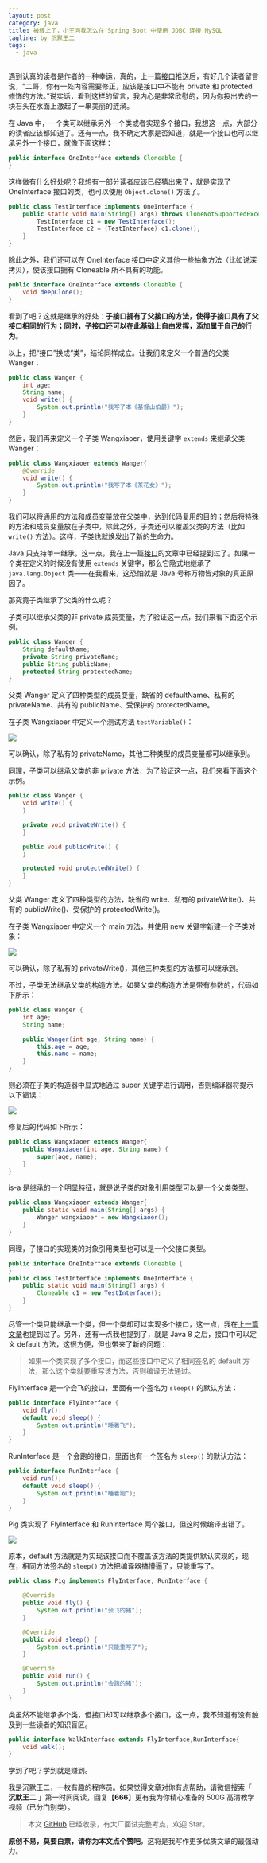 ```yaml
---
layout: post
category: java
title: 被缠上了，小王问我怎么在 Spring Boot 中使用 JDBC 连接 MySQL
tagline: by 沉默王二
tags: 
  - java
---
```


遇到认真的读者是作者的一种幸运，真的，上一篇[接口](https://mp.weixin.qq.com/s/06d5Fk_ho4yafR83mfbWag)推送后，有好几个读者留言说，“二哥，你有一处内容需要修正，应该是接口中不能有 private 和 protected 修饰的方法。”说实话，看到这样的留言，我内心是非常欣慰的，因为你投出去的一块石头在水面上激起了一串美丽的涟漪。

<!--more-->








在 Java 中，一个类可以继承另外一个类或者实现多个接口，我想这一点，大部分的读者应该都知道了。还有一点，我不确定大家是否知道，就是一个接口也可以继承另外一个接口，就像下面这样：

```java
public interface OneInterface extends Cloneable {
}
```

这样做有什么好处呢？我想有一部分读者应该已经猜出来了，就是实现了 OneInterface 接口的类，也可以使用 `Object.clone()` 方法了。

```java
public class TestInterface implements OneInterface {
    public static void main(String[] args) throws CloneNotSupportedException {
        TestInterface c1 = new TestInterface();
        TestInterface c2 = (TestInterface) c1.clone();
    }
}
```

除此之外，我们还可以在 OneInterface 接口中定义其他一些抽象方法（比如说深拷贝），使该接口拥有 Cloneable 所不具有的功能。

```java
public interface OneInterface extends Cloneable {
    void deepClone();
}
```

看到了吧？这就是继承的好处：**子接口拥有了父接口的方法，使得子接口具有了父接口相同的行为；同时，子接口还可以在此基础上自由发挥，添加属于自己的行为**。

以上，把“接口”换成“类”，结论同样成立。让我们来定义一个普通的父类 Wanger：

```java
public class Wanger {
    int age;
    String name;
    void write() {
        System.out.println("我写了本《基督山伯爵》");
    }
}
```

然后，我们再来定义一个子类 Wangxiaoer，使用关键字 `extends` 来继承父类 Wanger：

```java
public class Wangxiaoer extends Wanger{
    @Override
    void write() {
        System.out.println("我写了本《茶花女》");
    }
}
```

我们可以将通用的方法和成员变量放在父类中，达到代码复用的目的；然后将特殊的方法和成员变量放在子类中，除此之外，子类还可以覆盖父类的方法（比如`write()` 方法）。这样，子类也就焕发出了新的生命力。

Java 只支持单一继承，这一点，我在上一篇[接口](https://mp.weixin.qq.com/s/06d5Fk_ho4yafR83mfbWag)的文章中已经提到过了。如果一个类在定义的时候没有使用 `extends` 关键字，那么它隐式地继承了 `java.lang.Object` 类——在我看来，这恐怕就是 Java 号称万物皆对象的真正原因了。

那究竟子类继承了父类的什么呢？

子类可以继承父类的非 private 成员变量，为了验证这一点，我们来看下面这个示例。

```java
public class Wanger {
    String defaultName;
    private String privateName;
    public String publicName;
    protected String protectedName;
}
```

父类 Wanger 定义了四种类型的成员变量，缺省的 defaultName、私有的 privateName、共有的 publicName、受保护的 protectedName。

在子类 Wangxiaoer 中定义一个测试方法 `testVariable()`：

![](http://www.itwanger.com/assets/images/2020/05/java-extends-01.png)

可以确认，除了私有的 privateName，其他三种类型的成员变量都可以继承到。

同理，子类可以继承父类的非 private 方法，为了验证这一点，我们来看下面这个示例。

```java
public class Wanger {
    void write() {
    }

    private void privateWrite() {
    }

    public void publicWrite() {
    }

    protected void protectedWrite() {
    }
}
```

父类 Wanger 定义了四种类型的方法，缺省的 write、私有的 privateWrite()、共有的 publicWrite()、受保护的 protectedWrite()。

在子类 Wangxiaoer 中定义一个 main 方法，并使用 new 关键字新建一个子类对象：

![](http://www.itwanger.com/assets/images/2020/05/java-extends-02.png)

可以确认，除了私有的 privateWrite()，其他三种类型的方法都可以继承到。

不过，子类无法继承父类的构造方法。如果父类的构造方法是带有参数的，代码如下所示：

```java
public class Wanger {
    int age;
    String name;

    public Wanger(int age, String name) {
        this.age = age;
        this.name = name;
    }
}
```

则必须在子类的构造器中显式地通过 super 关键字进行调用，否则编译器将提示以下错误：

![](http://www.itwanger.com/assets/images/2020/05/java-extends-03.png)

修复后的代码如下所示：

```java
public class Wangxiaoer extends Wanger{
    public Wangxiaoer(int age, String name) {
        super(age, name);
    }
}
```

is-a 是继承的一个明显特征，就是说子类的对象引用类型可以是一个父类类型。

```java
public class Wangxiaoer extends Wanger{
    public static void main(String[] args) {
        Wanger wangxiaoer = new Wangxiaoer();
    }
}
```

同理，子接口的实现类的对象引用类型也可以是一个父接口类型。

```java
public interface OneInterface extends Cloneable {
}
public class TestInterface implements OneInterface {
    public static void main(String[] args) {
        Cloneable c1 = new TestInterface();
    }
}
```

尽管一个类只能继承一个类，但一个类却可以实现多个接口，这一点，我在[上一篇文章](https://mp.weixin.qq.com/s/06d5Fk_ho4yafR83mfbWag)也提到过了。另外，还有一点我也提到了，就是 Java 8 之后，接口中可以定义 default 方法，这很方便，但也带来了新的问题：

>如果一个类实现了多个接口，而这些接口中定义了相同签名的 default 方法，那么这个类就要重写该方法，否则编译无法通过。

FlyInterface 是一个会飞的接口，里面有一个签名为 `sleep()` 的默认方法：

```java
public interface FlyInterface {
    void fly();
    default void sleep() {
        System.out.println("睡着飞");
    }
}
```

RunInterface 是一个会跑的接口，里面也有一个签名为 `sleep()` 的默认方法：

```java
public interface RunInterface {
    void run();
    default void sleep() {
        System.out.println("睡着跑");
    }
}
```

Pig 类实现了 FlyInterface 和 RunInterface 两个接口，但这时候编译出错了。

![](http://www.itwanger.com/assets/images/2020/05/java-extends-04.png)

原本，default 方法就是为实现该接口而不覆盖该方法的类提供默认实现的，现在，相同方法签名的 `sleep()` 方法把编译器搞懵逼了，只能重写了。

```java
public class Pig implements FlyInterface, RunInterface {

    @Override
    public void fly() {
        System.out.println("会飞的猪");
    }

    @Override
    public void sleep() {
        System.out.println("只能重写了");
    }

    @Override
    public void run() {
        System.out.println("会跑的猪");
    }
}
```

类虽然不能继承多个类，但接口却可以继承多个接口，这一点，我不知道有没有触及到一些读者的知识盲区。

```java
public interface WalkInterface extends FlyInterface,RunInterface{
    void walk();
}
```

学到了吧？学到就是赚到。

我是沉默王二，一枚有趣的程序员。如果觉得文章对你有点帮助，请微信搜索「 **沉默王二** 」第一时间阅读，回复【**666**】更有我为你精心准备的 500G 高清教学视频（已分门别类）。

>本文 [GitHub](https://github.com/qinggee/itwanger.github.io) 已经收录，有大厂面试完整考点，欢迎 Star。

**原创不易，莫要白票，请你为本文点个赞吧**，这将是我写作更多优质文章的最强动力。